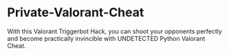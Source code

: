 # Private-Valorant-Cheat
With this Valorant Triggerbot Hack, you can shoot your opponents perfectly and become practically invincible with UNDETECTED Python Valorant Cheat.
